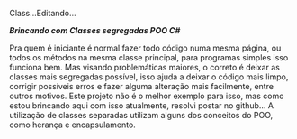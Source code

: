 Class...Editando...

**_Brincando com Classes segregadas POO C#_**

Pra quem é iniciante é normal fazer todo código numa mesma página, ou todos os métodos na mesma classe principal, para programas simples isso funciona bem. Mas visando problemáticas maiores, o correto é deixar as classes mais segregadas possível, isso ajuda a deixar o código mais limpo, corrigir possíveis erros e fazer alguma alteração mais facilmente, entre outros motivos.
Este projeto não é o melhor exemplo para isso, mas como estou brincando aqui com isso atualmente, resolvi postar no github... A utilização de classes separadas utilizam alguns dos conceitos do POO, como herança e encapsulamento.
